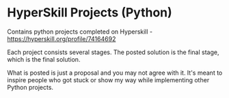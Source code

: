 # HyperSkill Projects (Python)

Contains python projects completed on Hyperskill -
https://hyperskill.org/profile/74164692

Each project consists several stages. The posted solution is the final stage, which is the final solution.

What is posted is just a proposal and you may not agree with it.
It's meant to inspire people who got stuck or show my way while implementing other Python projects.
